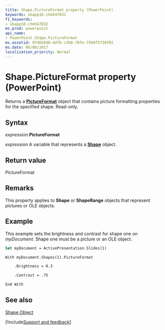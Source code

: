 ```yaml
---
title: Shape.PictureFormat property (PowerPoint)
keywords: vbapp10.chm547032
f1_keywords:
- vbapp10.chm547032
ms.prod: powerpoint
api_name:
- PowerPoint.Shape.PictureFormat
ms.assetid: 97d6b8d0-ddfb-c3b8-70fe-7569f5738f92
ms.date: 06/08/2017
localization_priority: Normal
---
```



# Shape.PictureFormat property (PowerPoint)

Returns a  **[PictureFormat](PowerPoint.PictureFormat.md)** object that contains picture formatting properties for the specified shape. Read-only.


## Syntax

_expression_.**PictureFormat**

_expression_ A variable that represents a **[Shape](PowerPoint.Shape.md)** object.


## Return value

PictureFormat


## Remarks

This property applies to  **Shape** or **ShapeRange** objects that represent pictures or OLE objects.


## Example

This example sets the brightness and contrast for shape one on _myDocument_. Shape one must be a picture or an OLE object.


```vb
Set myDocument = ActivePresentation.Slides(1)

With myDocument.Shapes(1).PictureFormat

    .Brightness = 0.3

    .Contrast = .75

End With
```


## See also


[Shape Object](PowerPoint.Shape.md)

[!include[Support and feedback](~/includes/feedback-boilerplate.md)]